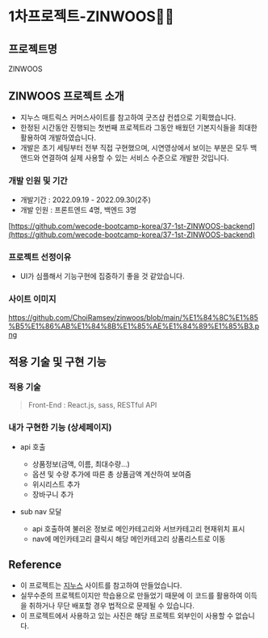 # 1차프로젝트-ZINWOOS👏🏻

## 프로젝트명

ZINWOOS

## ZINWOOS **프로젝트 소개**

- 지누스 매트릭스 커머스사이트를 참고하여 굿즈샵 컨셉으로 기획했습니다.
- 한정된 시간동안 진행되는 첫번째 프로젝트라 그동안 배웠던 기본지식들을 최대한 활용하여 개발하였습니다.
- 개발은 초기 세팅부터 전부 직접 구현했으며, 시연영상에서 보이는 부분은 모두 백앤드와 연결하여 실제 사용할 수 있는 서비스 수준으로 개발한 것입니다.

### **개발 인원 및 기간**

- 개발기간 : 2022.09.19 - 2022.09.30(2주)
- 개발 인원 : 프론트엔드 4명, 백엔드 3명

[https://github.com/wecode-bootcamp-korea/37-1st-ZINWOOS-backend](https://github.com/wecode-bootcamp-korea/37-1st-ZINWOOS-backend)

### **프로젝트 선정이유**

- UI가 심플해서 기능구현에 집중하기 좋을 것 같았습니다.

### 사이트 이미지

https://github.com/ChoiRamsey/zinwoos/blob/main/%E1%84%8C%E1%85%B5%E1%86%AB%E1%84%8B%E1%85%AE%E1%84%89%E1%85%B3.png

## **적용 기술 및 구현 기능**

### **적용 기술**

> Front-End : React.js, sass, RESTful API

### **내가 구현한 기능** (상세페이지)

- api 호출
  - 상품정보(금액, 이름, 최대수량…)
  - 옵션 및 수량 추가에 따른 총 상품금액 계산하여 보여줌
  - 위시리스트 추가
  - 장바구니 추가

- sub nav 모달
  - api 호출하여 불러온 정보로 메인카테고리와 서브카테고리 현재위치 표시
  - nav에 메인카테고리 클릭시 해당 메인카테고리 상품리스트로 이동

## **Reference**

- 이 프로젝트는 [지누스](https://www.zinus.co.kr/) 사이트를 참고하여 만들었습니다.
- 실무수준의 프로젝트이지만 학습용으로 만들었기 때문에 이 코드를 활용하여 이득을 취하거나 무단 배포할 경우 법적으로 문제될 수 있습니다.
- 이 프로젝트에서 사용하고 있는 사진은 해당 프로젝트 외부인이 사용할 수 없습니다.
